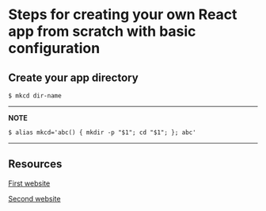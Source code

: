 # Steps for creating your own React app from scratch with basic configuration
## Create your app directory

```console
$ mkcd dir-name 
```
---
**NOTE**
```console
$ alias mkcd='abc() { mkdir -p "$1"; cd "$1"; }; abc'
```
---

## Resources
[First website](https://www.codementor.io/@rajjeet/step-by-step-create-a-react-project-from-scratch-11s9skvnxv)

[Second website](https://www.freecodecamp.org/news/how-to-set-up-deploy-your-react-app-from-scratch-using-webpack-and-babel-a669891033d4/)

